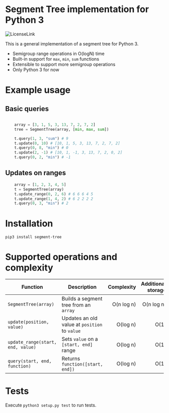 Segment Tree implementation for Python 3
========================================

![LicenseLink](https://img.shields.io/badge/license-MIT-blue.svg)

This is a general implementation of a segment tree for Python 3.

* Semigroup range operations in O(logN) time
* Built-in support for `max`, `min`, `sum` functions
* Extensible to support more semigroup operations
* Only Python 3 for now

Example usage
============
## Basic queries
```python

    array = [3, 1, 5, 3, 13, 7, 2, 7, 2]
    tree = SegmentTree(array, [min, max, sum])

    t.query(1, 3, "sum") # 9
    t.update(0, 10) # [10, 1, 5, 3, 13, 7, 2, 7, 2]
    t.query(0, 8, "min") # 0
    t.update(2, -1) # [10, 1, -1, 3, 13, 7, 2, 0, 2]
    t.query(0, 2, "min") # -1
```
## Updates on ranges
```python
    array = [1, 2, 3, 4, 5]
    t = SegmentTree(array)
    t.update_range(0, 2, 6) # 6 6 6 4 5
    t.update_range(1, 4, 2) # 6 2 2 2 2
    t.query(0, 3, "min") # 2
```

Installation
============

`pip3 install segment-tree`

Supported operations and complexity
============
| Function | Description | Complexity | Additional storage
| ------ |---------|----------:|------:
| `SegmentTree(array)` | Builds a segment tree from an `array` | O(n log n) | O(n log n)        
| `update(position, value)` | Updates an old value at `position` to `value`| O(log n) | O(1)
| `update_range(start, end, value)` | Sets `value` on a `[start, end]` range | O(log n) | O(1)
| `query(start, end, function)` | Returns `function([start, end])`| O(log n) | O(1)


Tests
=====
Execute `python3 setup.py test` to run tests.
